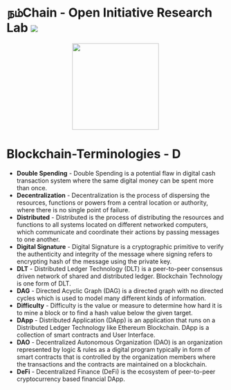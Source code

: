 # நம்Chain - Open Initiative Research Lab ![](https://img.shields.io/badge/Project-Nam-ff69b4.svg)

<p align="center">
<img src="https://1.bp.blogspot.com/-0SArWfduw68/XkxV8EmBBcI/AAAAAAAAABw/h9aWSWbm0J4kilgn3xddzQ3PdoP-e3RZgCLcBGAsYHQ/s1600/SAVE_20200127_132431.jpg" width="200" align="center">
</p>  

# Blockchain-Terminologies - D
- **Double Spending** - Double Spending is a potential flaw in digital cash transaction system where the same digital money can be spent more than once.
- **Decentralization** - Decentralization is the process of dispersing the resources, functions or powers from a central location or authority, where there is no single point of failure.
- **Distributed** - Distributed is the process of distributing the resources and functions to all systems located on different networked computers, which communicate and coordinate their actions by passing messages to one another.
- **Digital Signature** - Digital Signature is a cryptographic primitive to verify the authenticity and integrity of the message where signing refers to encrypting hash of the message using the private key.
- **DLT** - Distributed Ledger Technology (DLT) is a peer-to-peer consensus driven network of shared and distributed ledger. Blockchain Technology is one form of DLT.
- **DAG** - Directed Acyclic Graph (DAG) is a directed graph with no directed cycles which is used to model many different kinds of information.
- **Difficulty** - Difficulty is the value or measure to determine how hard it is to mine a block or to find a hash value below the given target.
- **DApp** - Distributed Application (DApp) is an application that runs on a Distributed Ledger Technology like Ethereum Blockchain. DApp is a collection of smart contracts and User Interface.
- **DAO** - Decentralized Autonomous Organization (DAO) is an organization represented by logic & rules as a digital program typically in form of smart contracts that is controlled by the organization members where the transactions and the contracts are maintained on a blockchain.
- **DeFi** - Decentralized Finance (DeFi) is the ecosystem of peer-to-peer cryptocurrency based financial DApp. 

